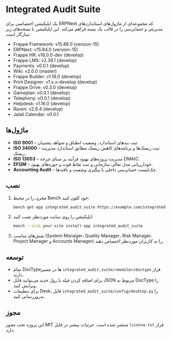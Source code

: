 # Integrated Audit Suite

یک اپلیکیشن اختصاصی برای ERPNext که مجموعه‌ای از ماژول‌های استانداردهای مدیریتی و حسابرسی را در قالب یک بسته فراهم می‌کند. این اپلیکیشن با نسخه‌های زیر سازگار است:

- Frappe Framework: v15.86.0 (version-15)
- ERPNext: v15.84.0 (version-15)
- Frappe HR: v16.0.0-dev (develop)
- Frappe LMS: v2.39.1 (develop)
- Payments: v0.0.1 (develop)
- Wiki: v2.0.0 (master)
- Frappe Builder: v1.18.0 (develop)
- Print Designer: v1.x.x-develop (develop)
- Frappe Drive: v0.3.0 (develop)
- Gameplan: v0.0.1 (develop)
- Telephony: v0.0.1 (develop)
- Helpdesk: v1.16.0 (develop)
- Raven: v2.6.4 (develop)
- Jalali Calendar: v0.0.1

## ماژول‌ها

- **ISO 9001** – ثبت بندهای استاندارد، وضعیت انطباق و شواهد پشتیبان.
- **ISO 34000** – ثبت ریسک‌ها و برنامه‌های کاهش ریسک مطابق استاندارد مدیریت ریسک.
- **ISO 13053** – مدیریت پروژه‌های بهبود فرآیند بر مبنای چرخه DMAIC.
- **EFQM** – خودارزیابی مدل تعالی سازمانی و ثبت نقاط قوت و حوزه‌های بهبود.
- **Accounting Audit** – چک‌لیست حسابرسی داخلی با پیگیری وضعیت و یافته‌ها.

## نصب

1. مخزن را در محیط Bench خود کلون کنید:
   ```bash
   bench get-app integrated_audit_suite https://example.com/integrated_audit_suite.git
   ```
2. اپلیکیشن را روی سایت موردنظر نصب کنید:
   ```bash
   bench --site your-site install-app integrated_audit_suite
   ```
3. نقش‌های مناسب (System Manager، Quality Manager، Risk Manager، Project Manager و Accounts Manager) را به کاربران موردنظر اختصاص دهید.

## توسعه

- تمام DocTypeها در مسیر `integrated_audit_suite/<module>/doctype` قرار دارند.
- برای اضافه کردن فیلد یا رول جدید می‌توانید فایل JSON مربوط به DocType را ویرایش کنید.
- برای تنظیمات Desk، فایل `integrated_audit_suite/config/desktop.py` را به‌روزرسانی کنید.

## مجوز

این پروژه تحت مجوز MIT منتشر شده است. جزئیات بیشتر در فایل `license.txt` قرار دارد.
